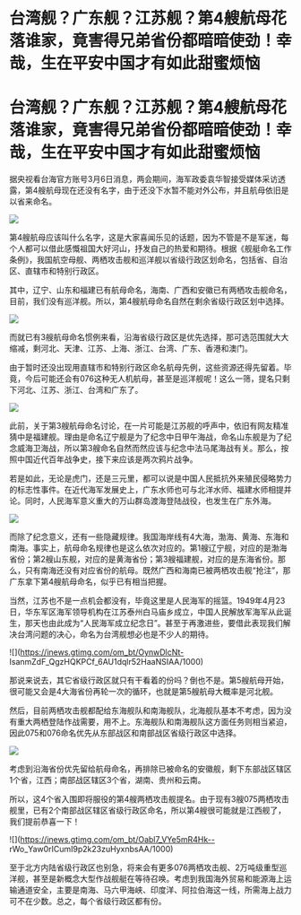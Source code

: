 # 台湾舰？广东舰？江苏舰？第4艘航母花落谁家，竟害得兄弟省份都暗暗使劲！幸哉，生在平安中国才有如此甜蜜烦恼

# 台湾舰？广东舰？江苏舰？第4艘航母花落谁家，竟害得兄弟省份都暗暗使劲！幸哉，生在平安中国才有如此甜蜜烦恼

据央视看台海官方账号3月6日消息，两会期间，海军政委袁华智接受媒体采访透露，第4艘航母现在还没有名字，由于还没下水暂不能对外公布，并且航母依旧是以省来命名。

![](https://inews.gtimg.com/om_bt/OXc0LXoTay1D8Z4UuCdvMY6EOZQp62faiJXlW4tU6utXQAA/1000)

第4艘航母应该叫什么名字，这是大家喜闻乐见的话题，因为不管是不是军迷，每个人都可以借此感慨祖国大好河山，抒发自己的热爱和期待。根据《舰艇命名工作条例》，我国航空母舰、两栖攻击舰和巡洋舰以省级行政区划命名，包括省、自治区、直辖市和特别行政区。

其中，辽宁、山东和福建已有航母命名，海南、广西和安徽已有两栖攻击舰命名，目前，我们没有巡洋舰。所以，第4艘航母命名自然在剩余省级行政区划中选择。

![](https://inews.gtimg.com/om_bt/OmaqQfuGuY27A2x9sB2O2hSjc1nYDkwAEzWWGKHhNkSlEAA/1000)

而就已有3艘航母命名惯例来看，沿海省级行政区是优先选择，那可选范围就大大缩减，剩河北、天津、江苏、上海、浙江、台湾、广东、香港和澳门。

由于暂时还没出现用直辖市和特别行政区命名航母先例，这些资源还得先留着。毕竟，今后可能还会有076这种无人机航母，甚至是巡洋舰呢！这么一筛，提名只剩下河北、江苏、浙江、台湾和广东了。

![](https://inews.gtimg.com/om_bt/OUIQxtLCTgVZqA4mWyf8CDHNMfToNRyartvk6BV0QowBUAA/1000)

此前，关于第3艘航母命名讨论，在一片可能是江苏舰的呼声中，依旧有网友精准猜中是福建舰。理由是命名辽宁舰是为了纪念中日甲午海战，命名山东舰是为了纪念威海卫海战，所以第3艘命名自然而然应该与纪念中法马尾海战有关。那么，按照中国近代百年战争史，接下来应该是两次鸦片战争。

若是如此，无论是虎门，还是三元里，都可以说是中国人民抵抗外来殖民侵略势力的标志性事件。在近代海军发展史上，广东水师也可与北洋水师、福建水师相提并论。同时，人民海军意义重大的万山群岛渡海登陆战役，也发生在广东外海。

![](https://inews.gtimg.com/om_bt/OIy5CD40SNvWUffRLSKtva8LilgNuMzxfqgQq2a98dPyQAA/1000)

而除了纪念意义，还有一些隐藏规律。我国海岸线有4大海，渤海、黄海、东海和南海。事实上，航母命名规律也是这么依次对应的。第1艘辽宁舰，对应的是渤海省份；第2艘山东舰，对应的是黄海省份；第3艘福建舰，对应的是东海省份。那么，只有南海还没有对应省份的航母。既然广西和海南已被两栖攻击舰“抢注”，那广东拿下第4艘航母命名，似乎已有相当把握。

当然，江苏也不是一点机会都没有，毕竟这里是人民海军的摇篮。1949年4月23日，华东军区海军领导机构在江苏泰州白马庙乡成立，中国人民解放军海军从此诞生，那天也由此成为“人民海军成立纪念日”。甚至于再激进些，要借此表现我们解决台湾问题的决心，命名为台湾舰想必也是不少人的期待。

![](https://inews.gtimg.com/om_bt/OynwDlcNt-
IsanmZdF_QgzHQKPCf_6AU1dqlr52HaaNSIAA/1000)

那说来说去，其它省级行政区就只有干看着的份吗？倒也不是。第5艘航母开始，很可能又会是4大海省份再轮一次的循环，也就是第5艘航母大概率是河北舰。

然后，目前两栖攻击舰都配给东海舰队和南海舰队，北海舰队基本不考虑，因为没有重大两栖登陆作战需要，用不上。东海舰队和南海舰队这方面任务则相当紧迫，因此075和076命名优先从东部战区和南部战区省级行政区中选择。

![](https://inews.gtimg.com/om_bt/Ok3aItK5r6cdfFDeK2nf40FNqPeWMHqK3tphVzCqFTZm4AA/1000)

考虑到沿海省份优先留给航母命名，再排除已被命名的安徽舰，剩下东部战区辖区1个省，江西；南部战区辖区3个省，湖南、贵州和云南。

所以，这4个省入围即将服役的第4艘两栖攻击舰提名。由于现有3艘075两栖攻击舰里，已有2个南部战区辖区省级行政区命名，所以第4艘很可能就是江西舰了，我们提前恭喜一下！

![](https://inews.gtimg.com/om_bt/Oabl7_VYe5mR4Hk--
rWo_Yaw0rICumI9p2k23zuHyxnbsAA/1000)

至于北方内陆省级行政区也别急，将来会有更多076两栖攻击舰、2万吨级重型巡洋舰，甚至是新概念大型作战舰艇在等待召唤。考虑到我国海外贸易和能源海上运输通道安全，主要是南海、马六甲海峡、印度洋、阿拉伯海这一线，所需海上战力可不在少数。总之，每个省级行政区都有份。

